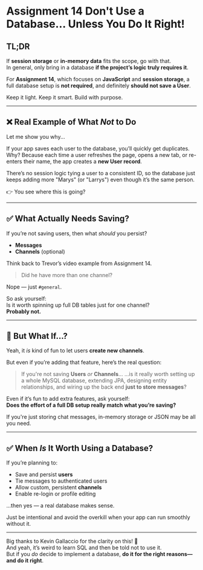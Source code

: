 # Assignment 14 Don't Use a Database… Unless You Do It Right! 

## TL;DR

If **session storage** or **in-memory data** fits the scope, go with that.  
In general, only bring in a database **if the project’s logic truly requires it**.

For **Assignment 14**, which focuses on **JavaScript** and **session storage**, a full database setup is **not required**, and definitely **should not save a User**.

Keep it light. Keep it smart. Build with purpose. 

---

## ❌ Real Example of What *Not* to Do

Let me show you why...

If your app saves each user to the database, you’ll quickly get duplicates.  
Why? Because each time a user refreshes the page, opens a new tab, or re-enters their name, the app creates a **new User record**.

There’s no session logic tying a user to a consistent ID, so the database just keeps adding more "Marys" (or "Larrys") even though it’s the same person.

👉 You see where this is going?

---

## ✅ What Actually Needs Saving?

If you’re not saving users, then what *should* you persist?

* **Messages**  
* **Channels** (optional)

Think back to Trevor’s video example from Assignment 14.

> Did he have more than one channel?

Nope — just `#general`.

So ask yourself:  
Is it worth spinning up full DB tables just for one channel?  
**Probably not.**

---

## 💭 But What If...?

Yeah, it *is* kind of fun to let users **create new channels**.

But even if you’re adding that feature, here’s the real question:

> If you're not saving **Users** *or* **Channels**...
> ...is it really worth setting up a whole MySQL database, extending JPA, designing entity relationships, and wiring up the back end **just to store messages**?

Even if it’s fun to add extra features, ask yourself:  
**Does the effort of a full DB setup really match what you’re saving?**

If you're just storing chat messages, in-memory storage or JSON may be all you need.

---

## ✅ When *Is* It Worth Using a Database?

If you’re planning to:

- Save and persist **users**
- Tie messages to authenticated users
- Allow custom, persistent **channels**
- Enable re-login or profile editing

…then yes — a real database makes sense.

Just be intentional and avoid the overkill when your app can run smoothly without it.

---

Big thanks to Kevin Gallaccio for the clarity on this! 🙌  
And yeah, it’s weird to learn SQL and then be told not to use it.  
But if you *do* decide to implement a database, **do it for the right reasons—and do it right**.

